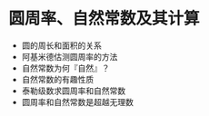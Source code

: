 # 圆周率、自然常数及其计算

- 圆的周长和面积的关系
- 阿基米德估测圆周率的方法
- 自然常数为何『自然』？
- 自然常数的有趣性质
- 泰勒级数求圆周率和自然常数
- 圆周率和自然常数是超越无理数
